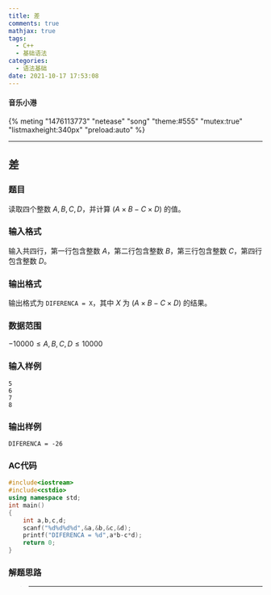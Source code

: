 ```yaml
---
title: 差
comments: true
mathjax: true
tags:
  - C++
  - 基础语法
categories:
  - 语法基础
date: 2021-10-17 17:53:08
---
```

#### 音乐小港
{% meting "1476113773" "netease" "song" "theme:#555" "mutex:true" "listmaxheight:340px" "preload:auto" %}

---
## 差

### 题目

读取四个整数 $A,B,C,D$，并计算 $(A×B−C×D)$ 的值。

### 输入格式

输入共四行，第一行包含整数 $A$，第二行包含整数 $B$，第三行包含整数 $C$，第四行包含整数 $D$。

### 输出格式

输出格式为 `DIFERENCA = X`，其中 $X$ 为 $(A×B−C×D)$ 的结果。

### 数据范围

$−10000≤A,B,C,D≤10000$

### 输入样例

```
5
6
7
8
```

### 输出样例

```
DIFERENCA = -26
```

### AC代码

```c++
#include<iostream>
#include<cstdio>
using namespace std;
int main()
{
    int a,b,c,d;
    scanf("%d%d%d%d",&a,&b,&c,&d);
    printf("DIFERENCA = %d",a*b-c*d);
    return 0;
}
```

### 解题思路

>****
